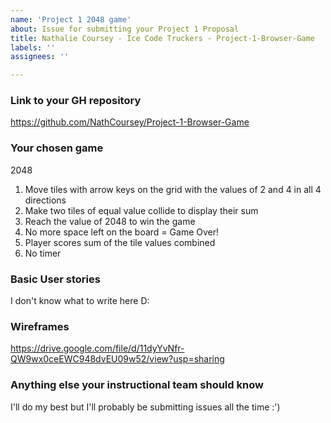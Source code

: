 ```yaml
---
name: 'Project 1 2048 game'
about: Issue for submitting your Project 1 Proposal
title: Nathalie Coursey - Ice Code Truckers - Project-1-Browser-Game
labels: ''
assignees: ''

---
```


### Link to your GH repository
https://github.com/NathCoursey/Project-1-Browser-Game
### Your chosen game 
2048 
1. Move tiles with arrow keys on the grid with the values of 2 and 4 in all 4 directions 
2. Make two tiles of equal value collide to display their sum
3. Reach the value of 2048 to win the game
4. No more space left on the board = Game Over!
5. Player scores sum of the tile values combined
6. No timer

### Basic User stories
I don't know what to write here D:
### Wireframes 
https://drive.google.com/file/d/11dyYvNfr-QW9wx0ceEWC948dvEU09w52/view?usp=sharing

### Anything else your instructional team should know

I'll do my best but I'll probably be submitting issues all the time :')
